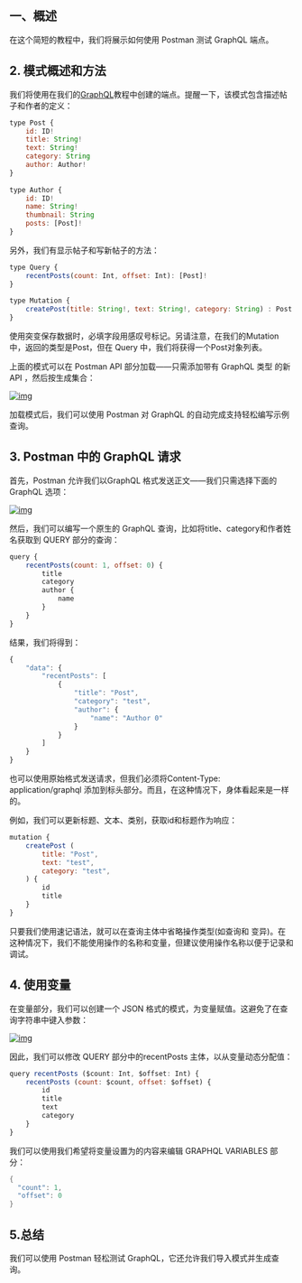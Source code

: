 ## 一、概述

在这个简短的教程中，我们将展示如何使用 Postman 测试 GraphQL 端点。

## 2. 模式概述和方法

我们将使用在我们的[GraphQL](https://www.baeldung.com/spring-graphql)教程中创建的端点。提醒一下，该模式包含描述帖子和作者的定义：

```javascript
type Post {
    id: ID!
    title: String!
    text: String!
    category: String
    author: Author!
}
 
type Author {
    id: ID!
    name: String!
    thumbnail: String
    posts: [Post]!
}
```

另外，我们有显示帖子和写新帖子的方法：

```javascript
type Query {
    recentPosts(count: Int, offset: Int): [Post]!
}
 
type Mutation {
    createPost(title: String!, text: String!, category: String) : Post!
}
```

使用突变保存数据时，必填字段用感叹号标记。另请注意，在我们的Mutation中，返回的类型是Post，但在 Query 中，我们将获得一个Post对象列表。

上面的模式可以在 Postman API 部分加载——只需添加带有 GraphQL 类型 的新 API ，然后按生成集合：

[![img](https://www.baeldung.com/wp-content/uploads/2020/04/graphql_schema_generator-1.jpg)](https://www.baeldung.com/wp-content/uploads/2020/04/graphql_schema_generator-1.jpg)

加载模式后，我们可以使用 Postman 对 GraphQL 的自动完成支持轻松编写示例查询。

## 3. Postman 中的 GraphQL 请求

首先，Postman 允许我们以GraphQL 格式发送正文——我们只需选择下面的 GraphQL 选项：

[![img](https://www.baeldung.com/wp-content/uploads/2020/04/GraphQL-1.jpg)](https://www.baeldung.com/wp-content/uploads/2020/04/GraphQL-1.jpg)

然后，我们可以编写一个原生的 GraphQL 查询，比如将title、category和作者姓名获取到 QUERY 部分的查询：

```javascript
query {
    recentPosts(count: 1, offset: 0) {
        title
        category
        author {
            name
        }
    }
}
```

结果，我们将得到：

```javascript
{
    "data": {
        "recentPosts": [
            {
                "title": "Post",
                "category": "test",
                "author": {
                    "name": "Author 0"
                }
            }
        ]
    }
}
```

也可以使用原始格式发送请求，但我们必须将Content-Type: application/graphql 添加到标头部分。而且，在这种情况下，身体看起来是一样的。

例如，我们可以更新标题、文本、类别，获取id和标题作为响应：

```javascript
mutation {
    createPost (
        title: "Post", 
        text: "test", 
        category: "test",
    ) {
        id
        title
    }
}
```

只要我们使用速记语法，就可以在查询主体中省略操作类型(如查询和 变异)。在这种情况下，我们不能使用操作的名称和变量，但建议使用操作名称以便于记录和调试。

## 4. 使用变量

在变量部分，我们可以创建一个 JSON 格式的模式，为变量赋值。这避免了在查询字符串中键入参数：

[![img](https://www.baeldung.com/wp-content/uploads/2020/04/graphql-variables-1.jpg)](https://www.baeldung.com/wp-content/uploads/2020/04/graphql-variables-1.jpg)

因此，我们可以修改 QUERY 部分中的recentPosts 主体，以从变量动态分配值：

```javascript
query recentPosts ($count: Int, $offset: Int) {
    recentPosts (count: $count, offset: $offset) {
        id
        title
        text
        category
    }
}
```

我们可以使用我们希望将变量设置为的内容来编辑 GRAPHQL VARIABLES 部分：

```java
{
  "count": 1,
  "offset": 0
}
```

## 5.总结

我们可以使用 Postman 轻松测试 GraphQL，它还允许我们导入模式并生成查询。